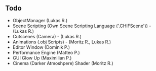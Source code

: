## Todo

 - ObjectManager (Lukas R.)
 - Scene Scripting (Own Scene Scripting Language ('.CHIFScene')) - (Lukas R.)
 - Cutscenes (Camera) - (Lukas R.)
 - Animations (.obj Scripts) - (Moritz R., Lukas R.)
 - Editor Window (Dominik P.)
 - Performance Engine (Matteo P.)
 - GUI Glow Up (Maximilian P.)
 - Cinema (Darker Atmoshpere) Shader (Moritz R.)